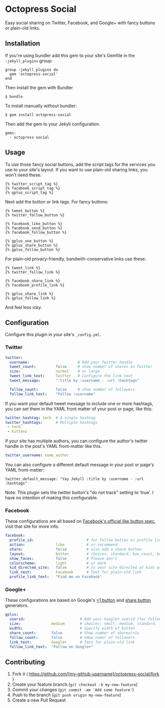# Octopress Social

Easy social sharing on Twitter, Facebook, and Google+ with fancy buttons or plain-old links.

## Installation

If you're using bundler add this gem to your site's Gemfile in the `:jekyll_plugins` group:

    group :jekyll_plugins do
      gem 'octopress-social'
    end

Then install the gem with Bundler

    $ bundle

To install manually without bundler:

    $ gem install octopress-social

Then add the gem to your Jekyll configuration.

    gems:
      - octopress-social

## Usage

To use those fancy social buttons, add the script tags for the services
you use to your site's layout. If you want to use plain-old sharing links, you won't need these.

```
{% twitter_script_tag %}
{% facebook_script_tag %}
{% gplus_script_tag %}
```

Next add the button or link tags. For fancy buttons:

```
{% tweet_button %}
{% twitter_follow_button %}

{% facebook_like_button %}
{% facebook_send_button %}
{% facebook_follow_button %}

{% gplus_one_button %}
{% gplus_share_button %}
{% gplus_follow_button %}
```


For plain-old privacy-friendly, bandwith-conservative links use these:

```
{% tweet_link %}
{% twitter_follow_link %}

{% facebook_share_link %}
{% facebook_profile_link %}

{% gplus_share_link %}
{% gplus_follow_link %}
```

And feel less icky.

## Configuration

Configure this plugin in your site's `_config.yml`.

### Twitter

```yaml
twitter:
  username:                      # Add your Twitter handle
  tweet_count:         false     # show number of shares on Twitter
  size:                normal    # or large
  tweet_link_text:     Twitter   # Configure the link text
  tweet_message:       ":title by :username - :url :hashtags"

  follow_count:        false     # show number of followers
  follow_link_text:    "Follow :username"
```

If you want your default tweet message to include one or more hashtags, you can set
them in the YAML front matter of your post or page, like this:

```yaml
twitter_hashtag: tech  # A single hashtag
twitter_hashtags:      # Multiple hashtags
 - tech
 - kittens
```

If your site has multiple authors, you can configure the author's twitter handle in
the post's YAML front-matter like this.

```yaml
twitter_username: some_author
```

You can also configure a different default message in your post or page's YAML
front-matter:

```
twitter_default_message: "Yay Jekyll :title by :username - :url :hashtags"
```

Note: This plugin sets the twitter button's "do not track" setting to 'true'. I have
no intention of making this configurable.

### Facebook

These configurations are all based on [Facebook's official like button spec](https://developers.facebook.com/docs/plugins/like-button), visit that site for more info.

```yaml
facebook:
  profile_id:                        # for follow button or profile link
  action:              like          # or recommend
  share:               false         # also add a share button
  layout:              button        # choices: standard, box_count, button_count, button
  show_faces:          false         # Please don't
  colorscheme:         light         # or dark
  kid_directed_site:   false         # Is your site directed at kids under 13?
  link_text:           Facebook      # Text for plain-old link
  profile_link_text:   "Find me on Facebook"
```

### Google+

These configurations are based on Google's [+1 button](https://developers.google.com/+/web/+1button/) and [share button](https://developers.google.com/+/web/share/) generators.

```yaml
gplus:
  userid:                         # Add your Google+ userid (for follow button)
  size:              medium       # choices: small, medium, standard, large
  width:                          # Specify width of button
  share_count:       false        # Show number of shares/+1s
  follow_count:      false        # SHow numer of followers
  link_text:         Google+      # Text for plain-old link
  follow_link_text:  "Follow on Google+"
```

## Contributing

1. Fork it ( https://github.com/[my-github-username]/octopress-social/fork )
2. Create your feature branch (`git checkout -b my-new-feature`)
3. Commit your changes (`git commit -am 'Add some feature'`)
4. Push to the branch (`git push origin my-new-feature`)
5. Create a new Pull Request
